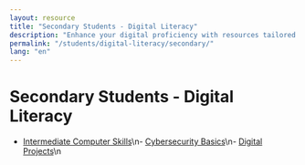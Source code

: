 ```yaml
---
layout: resource
title: "Secondary Students - Digital Literacy"
description: "Enhance your digital proficiency with resources tailored for secondary students, covering intermediate computer skills and cybersecurity."
permalink: "/students/digital-literacy/secondary/"
lang: "en"
---
```


# Secondary Students - Digital Literacy

- [Intermediate Computer Skills](/students/digital-literacy/secondary/intermediate-computer-skills/)\n- [Cybersecurity Basics](/students/digital-literacy/secondary/cybersecurity-basics/)\n- [Digital Projects](/students/digital-literacy/secondary/digital-projects/)\n
